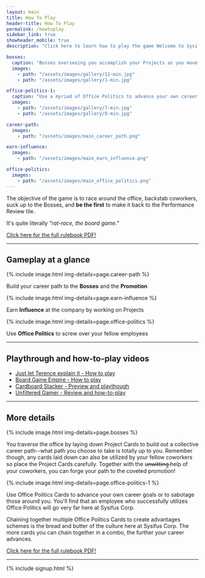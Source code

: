 ```yaml
---
layout: main
title: How To Play
header-title: How To Play
permalink: /howtoplay
sidebar_link: true
showheader_mobile: true
description: "Click here to learn how to play the game Welcome to Sysifus Corp."

bosses:
  caption: "Bosses overseeing you accomplish your Projects as you move forward in your career."
  images:
    - path: "/assets/images/gallery/12-min.jpg"
    - path: "/assets/images/gallery/1-min.jpg"

office-politics-1:
  caption: "Use a myriad of Office Politics to advance your own career or sabotage others!"
  images:
    - path: "/assets/images/gallery/7-min.jpg"
    - path: "/assets/images/gallery/8-min.jpg"

career-path:
  images:
    - path: "/assets/images/main_career_path.png"

earn-influence:
  images:
    - path: "/assets/images/main_earn_influence.png"

office-politics:
  images:
    - path: "/assets/images/main_office_politics.png"
---
```


The objective of the game is to race around the office, backstab coworkers, suck up to the Bosses, and **be the first** to make it back to the Performance Review tile.

It's quite literally _"rat-race, the board game."_

[Click here for the full rulebook PDF!](/rulebook.pdf)

---

## Gameplay at a glance

<div id="main-steps-container">
  <div class="main-steps-block">
    {% include image.html img-details=page.career-path %}
    <p class="main-steps-text">Build your career path to the <strong>Bosses</strong> and the <strong>Promotion</strong></p>
  </div>

  <div class="main-steps-block">
    {% include image.html img-details=page.earn-influence %}
    <p class="main-steps-text">Earn <strong>Influence</strong> at the company by working on Projects</p>
  </div>

  <div class="main-steps-block">
    {% include image.html img-details=page.office-politics %}
    <p class="main-steps-text">Use <strong>Office Politics</strong> to screw over your fellow employees</p>
  </div>
</div>

---

## Playthrough and how-to-play videos

* [Just let Terence explain it - How to play](https://youtu.be/odPoq8RUq98)
* [Board Game Empire - How to play](https://youtu.be/-tRSgOXT6ZM)
* [Cardboard Stacker - Preview and playthough](https://youtu.be/NGZcS1XwG-o)
* [Unfiltered Gamer - Review and how-to-play](https://youtu.be/qqVmOL7WBqQ)

---

## More details

{% include image.html img-details=page.bosses %}

You traverse the office by laying down Project Cards to build out a collective career path--what path you choose to take is totally up to you. Remember though, any cards laid down can also be utilized by your fellow coworkers so place the Project Cards carefully. Together with the u̶n̶w̶i̶t̶t̶i̶n̶g̶ help of your coworkers, you can forge your path to the coveted promotion!

{% include image.html img-details=page.office-politics-1 %}

Use Office Politics Cards to advance your own career goals or to sabotage those around you. You'll find that an employee who successfully utilizes Office Politics will go very far here at Sysifus Corp.

Chaining together multiple Office Politics Cards to create advantages schemes is the bread and butter of the culture here at Sysifus Corp. The more cards you can chain together in a combo, the further your career advances.

[Click here for the full rulebook PDF!](/rulebook.pdf)

---

{% include signup.html %}
